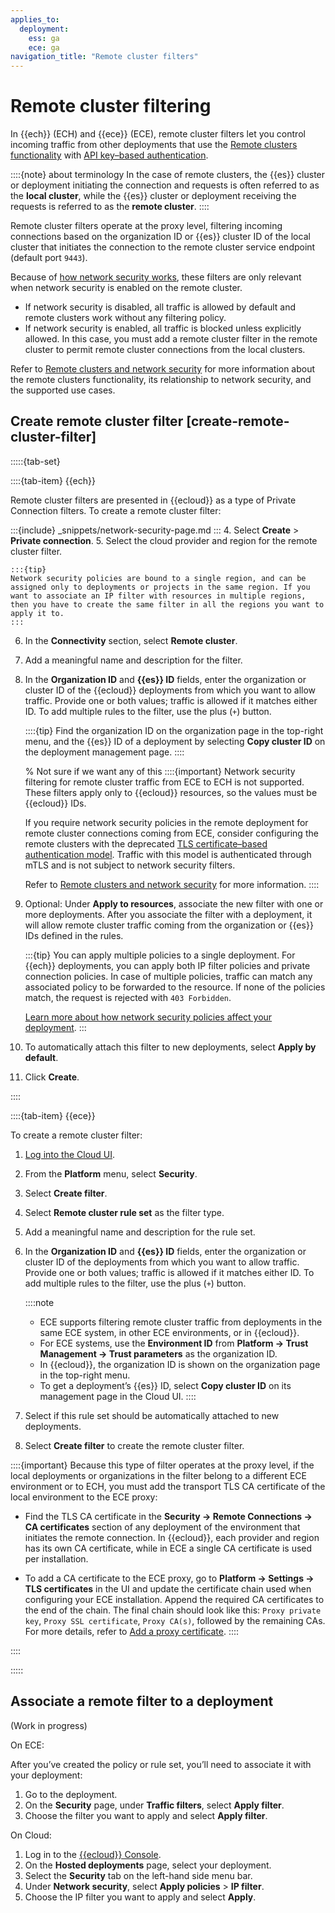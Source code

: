 ```yaml
---
applies_to:
  deployment:
    ess: ga
    ece: ga
navigation_title: "Remote cluster filters"
---
```


# Remote cluster filtering

In {{ech}} (ECH) and {{ece}} (ECE), remote cluster filters let you control incoming traffic from other deployments that use the [Remote clusters functionality](/deploy-manage/remote-clusters.md) with [API key–based authentication](/deploy-manage/remote-clusters/remote-clusters-api-key.md).

::::{note} about terminology
In the case of remote clusters, the {{es}} cluster or deployment initiating the connection and requests is often referred to as the **local cluster**, while the {{es}} cluster or deployment receiving the requests is referred to as the **remote cluster**.
::::

Remote cluster filters operate at the proxy level, filtering incoming connections based on the organization ID or {{es}} cluster ID of the local cluster that initiates the connection to the remote cluster service endpoint (default port `9443`).

Because of [how network security works](/deploy-manage/security/network-security.md#how-network-security-works), these filters are only relevant when network security is enabled on the remote cluster.
* If network security is disabled, all traffic is allowed by default and remote clusters work without any filtering policy.
* If network security is enabled, all traffic is blocked unless explicitly allowed. In this case, you must add a remote cluster filter in the remote cluster to permit remote cluster connections from the local clusters.

Refer to [Remote clusters and network security](/deploy-manage/remote-clusters.md#network-security) for more information about the remote clusters functionality, its relationship to network security, and the supported use cases.

## Create remote cluster filter [create-remote-cluster-filter]

:::::{tab-set}

::::{tab-item} {{ech}}

Remote cluster filters are presented in {{ecloud}} as a type of Private Connection filters. To create a remote cluster filter:

:::{include} _snippets/network-security-page.md
:::
4. Select **Create** > **Private connection**.
5. Select the cloud provider and region for the remote cluster filter. 
   
    :::{tip}
    Network security policies are bound to a single region, and can be assigned only to deployments or projects in the same region. If you want to associate an IP filter with resources in multiple regions, then you have to create the same filter in all the regions you want to apply it to.
    :::

6. In the **Connectivity** section, select **Remote cluster**.
7. Add a meaningful name and description for the filter.
8. In the **Organization ID** and **{{es}} ID** fields, enter the organization or cluster ID of the {{ecloud}} deployments from which you want to allow traffic. Provide one or both values; traffic is allowed if it matches either ID. To add multiple rules to the filter, use the plus (`+`) button.

    ::::{tip}
    Find the organization ID on the organization page in the top-right menu, and the {{es}} ID of a deployment by selecting **Copy cluster ID** on the deployment management page.
    ::::

    % Not sure if we want any of this
    ::::{important}
    Network security filtering for remote cluster traffic from ECE to ECH is not supported. These filters apply only to {{ecloud}} resources, so the values must be {{ecloud}} IDs.

    If you require network security policies in the remote deployment for remote cluster connections coming from ECE, consider configuring the remote clusters with the deprecated [TLS certificate–based authentication model](/deploy-manage/remote-clusters/ece-remote-cluster-ece-ess.md). Traffic with this model is authenticated through mTLS and is not subject to network security filters.

    Refer to [Remote clusters and network security](/deploy-manage/remote-clusters.md#network-security) for more information.
    ::::    

9.  Optional: Under **Apply to resources**, associate the new filter with one or more deployments. After you associate the filter with a deployment, it will allow remote cluster traffic coming from the organization or {{es}} IDs defined in the rules.

    :::{tip}
    You can apply multiple policies to a single deployment. For {{ech}} deployments, you can apply both IP filter policies and private connection policies. In case of multiple policies, traffic can match any associated policy to be forwarded to the resource. If none of the policies match, the request is rejected with `403 Forbidden`.

    [Learn more about how network security policies affect your deployment](network-security-policies.md).
    :::

8.  To automatically attach this filter to new deployments, select **Apply by default**.
9.   Click **Create**.


::::

::::{tab-item} {{ece}}

To create a remote cluster filter:

1. [Log into the Cloud UI](/deploy-manage/deploy/cloud-enterprise/log-into-cloud-ui.md).
2. From the **Platform** menu, select **Security**.
3. Select **Create filter**.
4. Select **Remote cluster rule set** as the filter type.
5. Add a meaningful name and description for the rule set.
6. In the **Organization ID** and **{{es}} ID** fields, enter the organization or cluster ID of the deployments from which you want to allow traffic. Provide one or both values; traffic is allowed if it matches either ID. To add multiple rules to the filter, use the plus (`+`) button.

    ::::note
    * ECE supports filtering remote cluster traffic from deployments in the same ECE system, in other ECE environments, or in {{ecloud}}.
    * For ECE systems, use the **Environment ID** from **Platform → Trust Management → Trust parameters** as the organization ID.
    * In {{ecloud}}, the organization ID is shown on the organization page in the top-right menu.
    * To get a deployment’s {{es}} ID, select **Copy cluster ID** on its management page in the Cloud UI.
    ::::    

7. Select if this rule set should be automatically attached to new deployments.
8. Select **Create filter** to create the remote cluster filter.

::::{important}
Because this type of filter operates at the proxy level, if the local deployments or organizations in the filter belong to a different ECE environment or to ECH, you must add the transport TLS CA certificate of the local environment to the ECE proxy:

* Find the TLS CA certificate in the **Security -> Remote Connections -> CA certificates** section of any deployment of the environment that initiates the remote connection. In {{ecloud}}, each provider and region has its own CA certificate, while in ECE a single CA certificate is used per installation.
    
* To add a CA certificate to the ECE proxy, go to **Platform -> Settings -> TLS certificates** in the UI and update the certificate chain used when configuring your ECE installation. Append the required CA certificates to the end of the chain. The final chain should look like this: `Proxy private key`, `Proxy SSL certificate`, `Proxy CA(s)`, followed by the remaining CAs. For more details, refer to [Add a proxy certificate](/deploy-manage/security/secure-your-elastic-cloud-enterprise-installation/manage-security-certificates.md#ece-tls-proxy).
::::


::::

:::::

## Associate a remote filter to a deployment

(Work in progress)

On ECE: 

After you’ve created the policy or rule set, you’ll need to associate it with your deployment:

1. Go to the deployment.
2. On the **Security** page, under **Traffic filters**, select **Apply filter**.
3. Choose the filter you want to apply and select **Apply filter**.


On Cloud:

1. Log in to the [{{ecloud}} Console](https://cloud.elastic.co?page=docs&placement=docs-body).
2. On the **Hosted deployments** page, select your deployment.
3. Select the **Security** tab on the left-hand side menu bar.
4. Under **Network security**, select **Apply policies** > **IP filter**.
5. Choose the IP filter you want to apply and select **Apply**.
